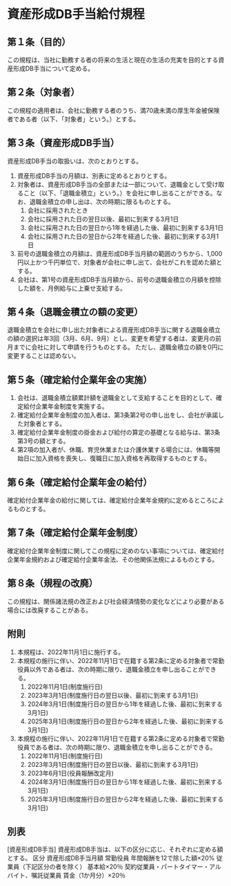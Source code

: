 # 資産形成DB手当給付規程

## 第１条（目的）
この規程は、当社に勤務する者の将来の生活と現在の生活の充実を目的とする資産形成DB手当について定める。

## 第２条（対象者）
この規程の適用者は、会社に勤務する者のうち、満70歳未満の厚生年金被保険者である者（以下、「対象者」という。）とする。

## 第３条（資産形成DB手当）
資産形成DB手当の取扱いは、次のとおりとする。
1. 資産形成DB手当の月額は、別表に定めるとおりとする。
1. 対象者は、資産形成DB手当の全部または一部について、退職金として受け取ること（以下、「退職金積立」という。）を会社に申し出ることができる。なお、退職金積立の申し出は、次の時期に限るものとする。
    1. 会社に採用されたとき
    1. 会社に採用された日の翌日以後、最初に到来する3月1日
    1. 会社に採用された日の翌日から1年を経過した後、最初に到来する3月1日
    1. 会社に採用された日の翌日から2年を経過した後、最初に到来する3月1日
1. 前号の退職金積立の月額は、資産形成DB手当月額の範囲のうちから、1,000円以上かつ千円単位で、対象者が会社に申し出て、会社がこれを認めた額とする。
1. 会社は、第1号の資産形成DB手当月額から、前号の退職金積立の月額を控除した額を、月例給与に上乗せ支給する。

## 第４条（退職金積立の額の変更）
退職金積立を会社に申し出た対象者による資産形成DB手当に関する退職金積立の額の選択は年3回（3月、6月、9月）とし、変更を希望する者は、変更月の前月までに会社に対して申請を行うものとする。
ただし、退職金積立の額を0円に変更することは認めない。

## 第５条（確定給付企業年金の実施）
1. 会社は、退職金積立額累計額を退職金として支給することを目的として、確定給付企業年金制度を実施する。
2. 確定給付企業年金制度の加入者は、第3条第2号の申し出をし、会社が承諾した対象者とする。
3. 確定給付企業年金制度の掛金および給付の算定の基礎となる給与は、第3条第3号の額とする。
4. 第2項の加入者が、休職、育児休業または介護休業する場合には、休職等開始日に加入資格を喪失し、復職日に加入資格を再取得するものとする。

## 第６条（確定給付企業年金の給付）
確定給付企業年金の給付に関しては、確定給付企業年金規約に定めるところによるものとする。

## 第７条（確定給付企業年金制度）
確定給付企業年金制度に関してこの規程に定めのない事項については、確定給付企業年金規約および確定給付企業年金法、その他関係法規によるものとする。

## 第８条（規程の改廃）
この規程は、関係諸法規の改正および社会経済情勢の変化などにより必要がある場合には改廃することがある。

## 附則
1. 本規程は、2022年11月1日に施行する。
1. 本規程の施行に伴い、2022年11月1日で在籍する第2条に定める対象者で常勤役員以外である者は、次の時期に限り、退職金積立を申し出ることができる。
    1. 2022年11月1日(制度施行日)
    1. 2023年3月1日(制度施行日の翌日以後、最初に到来する3月1日)
    1. 2024年3月1日(制度施行日の翌日から1年を経過した後、最初に到来する3月1日)
    1. 2025年3月1日(制度施行日の翌日から2年を経過した後、最初に到来する3月1日)
1. 本規程の施行に伴い、2022年11月1日で在籍する第2条に定める対象者で常勤役員である者は、次の時期に限り、退職金積立を申し出ることができる。
    1. 2022年11月1日(制度施行日)
    1. 2023年3月1日(制度施行日の翌日以後、最初に到来する3月1日)
    1. 2023年6月1日(役員報酬改定月)
    1. 2024年3月1日(制度施行日の翌日から1年を経過した後、最初に到来する3月1日)
    1. 2025年3月1日(制度施行日の翌日から2年を経過した後、最初に到来する3月1日)

## 別表

[資産形成DB手当]
資産形成DB手当は、以下の区分に応じ、それぞれに定める額とする。
区分	資産形成DB手当月額
常勤役員	年間報酬を12で除した額×20%
従業員（下記区分の者を除く）	基本給×20％
契約従業員・パートタイマー・アルバイト、嘱託従業員	賃金（1か月分）×20％
